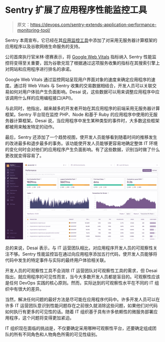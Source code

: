 # Sentry 扩展了应用程序性能监控工具

> 原文：<https://devops.com/sentry-extends-application-performance-monitoring-tool/>

Sentry 本周宣布，它已经在其[应用监控工具](https://devops.com/?s=application%20performance%20monitoring)中添加了对采用无服务器计算框架的应用程序以及谷歌网络生命服务的支持。

公司首席执行官米林·德赛表示，将 [Google Web Vitals](https://web.dev/vitals/) 指标纳入 Sentry 性能监控将变得至关重要，因为谷歌兑现了根据通过这项服务收集的指标在其搜索引擎上对网站和应用程序进行排名的承诺。

Google Web Vitals 通过监控网站呈现用户界面对象的速度来确定应用程序的速度。通过将 Web Vitals 与 Sentry 收集的交易数据相结合，开发人员可以关联交易如何对用户体验产生负面影响。Desai 说，这些数据可以用来调整应用程序中应该调用什么样的应用编程接口(API)。

与此同时，他指出，越来越多的开发者开始在其应用程序的前端采用无服务器计算框架。Sentry 平台现在监控 PHP、Node 和基于 Ruby 的应用程序中使用的无服务器计算框架。Desai 说，当应用程序中发生某种类型的事件时，大多数这些框架都被用来触发特定的动作。

最后，Sentry 还添加了一个趋势视图，使开发人员能够看到随着时间的推移发生的改进最多和退步最多的事务。该功能使开发人员能够更容易地确定整体 IT 环境的变化何时会对他们的应用程序产生负面影响。有了这些数据，识别当时做了什么更改就变得容易了。

![](img/6238ece103d5ab1c9fc3a98b7dec256b.png)

总的来说，Desai 表示，与 IT 运营团队相比，对应用程序开发人员的可观察性关注不够。Sentry 性能监控旨在通过向应用程序添加五行代码，使开发人员能够将代码中发生的特定事件与实际的最终用户体验相关联。

开发人员的可观察性工具不会消除 IT 运营团队对可观察性工具的需求，但 Desai 指出，就应用程序的可见性而言，当今大多数开发人员都是盲目的。可观察性应该是任何 DevOps 实践的核心原则。然而，实际达到的可观察性水平在不同的 IT 组织中有很大的差异。

当然，解决任何问题的最好方法是尽可能在应用程序代码中。许多开发人员可以在许多 IT 运营团队意识到性能问题存在之前很久就消除这些问题，如果他们对代码如何执行有更多的可见性的话。随着 IT 组织基于具有许多依赖性的微服务部署应用程序，这个问题将变得更加紧迫。

IT 组织现在面临的挑战是，不仅要确定采用哪种可观察性平台，还要确定组成团队的所有不同角色和人物角色所需的可见性级别。